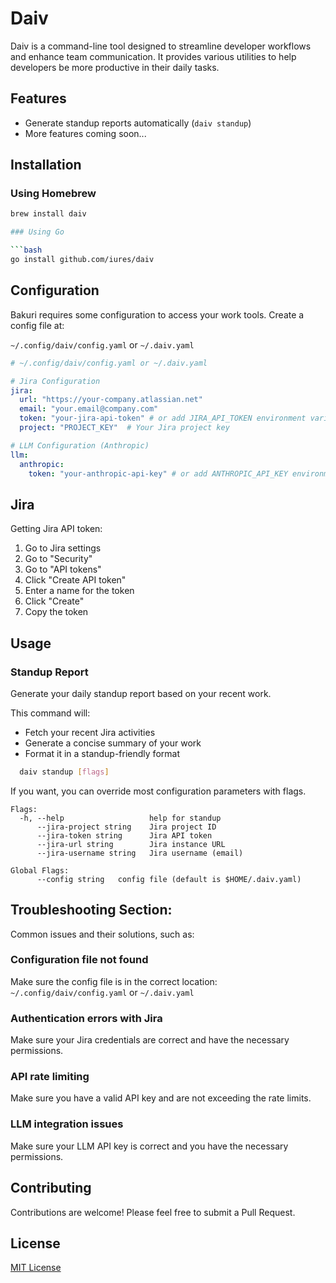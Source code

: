 # Daiv

Daiv is a command-line tool designed to streamline developer workflows and enhance team communication. It provides various utilities to help developers be more productive in their daily tasks.

## Features

- Generate standup reports automatically (`daiv standup`)
- More features coming soon...

## Installation

### Using Homebrew

```bash
brew install daiv

### Using Go

```bash
go install github.com/iures/daiv
```

## Configuration

Bakuri requires some configuration to access your work tools. Create a config file at:

`~/.config/daiv/config.yaml` or `~/.daiv.yaml`

```yaml
# ~/.config/daiv/config.yaml or ~/.daiv.yaml

# Jira Configuration
jira:
  url: "https://your-company.atlassian.net"
  email: "your.email@company.com"
  token: "your-jira-api-token" # or add JIRA_API_TOKEN environment variable
  project: "PROJECT_KEY"  # Your Jira project key

# LLM Configuration (Anthropic)
llm:
  anthropic:
    token: "your-anthropic-api-key" # or add ANTHROPIC_API_KEY environment variable
```

## Jira
Getting Jira API token:

1. Go to Jira settings
2. Go to "Security"
3. Go to "API tokens"
4. Click "Create API token"
5. Enter a name for the token
6. Click "Create"
7. Copy the token

## Usage

### Standup Report
Generate your daily standup report based on your recent work.

This command will:
- Fetch your recent Jira activities
- Generate a concise summary of your work
- Format it in a standup-friendly format

```bash
  daiv standup [flags]
```

If you want, you can override most configuration parameters with flags.

```log
Flags:
  -h, --help                   help for standup
      --jira-project string    Jira project ID
      --jira-token string      Jira API token
      --jira-url string        Jira instance URL
      --jira-username string   Jira username (email)

Global Flags:
      --config string   config file (default is $HOME/.daiv.yaml)
```

## Troubleshooting Section:
Common issues and their solutions, such as:

### Configuration file not found
Make sure the config file is in the correct location: `~/.config/daiv/config.yaml` or `~/.daiv.yaml`

### Authentication errors with Jira
Make sure your Jira credentials are correct and have the necessary permissions.

### API rate limiting
Make sure you have a valid API key and are not exceeding the rate limits.

### LLM integration issues
Make sure your LLM API key is correct and you have the necessary permissions.

## Contributing

Contributions are welcome! Please feel free to submit a Pull Request.

## License

[MIT License](LICENSE)
